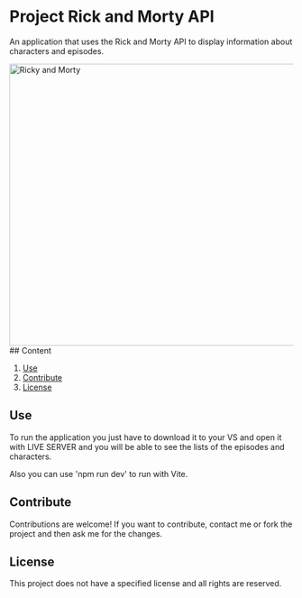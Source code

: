 # Project Rick and Morty API

An application that uses the Rick and Morty API to display information about characters and episodes.

<img src="./assets/Captura de pantalla 2024-07-26 a las 10.00.24.png" height="500rem" width="850rem" alt="Ricky and Morty">
## Content

1. [Use](#use)
2. [Contribute](#contribute)
3. [License](#license)

## Use

To run the application you just have to download it to your VS and open it with
 LIVE SERVER and you will be able to see the lists of the episodes and characters.

 Also you can use 'npm run dev' to run with Vite.


## Contribute

Contributions are welcome! If you want to contribute, 
contact me or fork the project and then ask me for the changes.

## License

This project does not have a specified license and all rights are reserved.